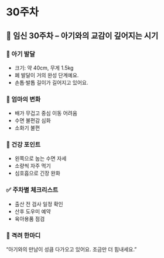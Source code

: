 # 30주차

## 🌸 임신 30주차 – 아기와의 교감이 깊어지는 시기

### 🍼 아기 발달

- 크기: 약 40cm, 무게 1.5kg
- 폐 발달이 거의 완성 단계예요.
- 손톱·발톱 길이가 길어지고 있어요.

### 💛 엄마의 변화

- 배가 무겁고 중심 이동 어려움
- 수면 불편감 심화
- 소화기 불편

### 🍎 건강 포인트

- 왼쪽으로 눕는 수면 자세
- 소량씩 자주 먹기
- 심호흡으로 긴장 완화

### ✅ 주차별 체크리스트

- 출산 전 검사 일정 확인
- 산후 도우미 예약
- 육아용품 점검

### 🌿 격려 한마디

“아기와의 만남이 성큼 다가오고 있어요. 조금만 더 힘내세요.”
